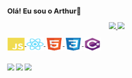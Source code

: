 ### Olá! Eu sou o Arthur👋

<!--

- 🔭 Cursando Análise e desenvolvimento de sistemas
- 🌱 Estudando JavaScript, HTML e CSS
- ⚡ Gosto de estudar sobre tecnologia e mercado financeiro
-->

<div align="center">
  <a href="https://github.com/arthurffreitas">
  <img height="150cm" src="https://github-readme-stats.vercel.app/api?username=arthurffreitas&show_icons=true&theme=dark&include_all_commits=true&count_private=true"/>
  <img height="140cm" src="https://github-readme-stats.vercel.app/api/top-langs/?username=arthurffreitas&layout=compact&langs_count=7&theme=dark"/>
</div>
  
  <div style="display: inline_block"><br>
  <img align="center" alt="Arthur-Js" height="30" width="40" src="https://raw.githubusercontent.com/devicons/devicon/master/icons/javascript/javascript-plain.svg">
  <img align="center" alt="Arthur-React" height="30" width="40" src="https://raw.githubusercontent.com/devicons/devicon/master/icons/react/react-original.svg">
  <img align="center" alt="Arthur-HTML" height="30" width="40" src="https://raw.githubusercontent.com/devicons/devicon/master/icons/html5/html5-original.svg">
  <img align="center" alt="Arthur-CSS" height="30" width="40" src="https://raw.githubusercontent.com/devicons/devicon/master/icons/css3/css3-original.svg">
  <img align="center" alt="Arthur-Csharp" height="30" width="40" src="https://raw.githubusercontent.com/devicons/devicon/master/icons/csharp/csharp-original.svg">
 
</div>
  
  ##
  
  <div> 
  <a href = "mailto:arthurffreitas25@gmail.com"><img src="https://img.shields.io/badge/-Gmail-%23333?style=for-the-badge&logo=gmail&logoColor=white" target="_blank"></a>
  <a href="https://www.linkedin.com/in/arthur-de-freitas-ab0180210/" target="_blank"><img src="https://img.shields.io/badge/-LinkedIn-%230077B5?style=for-the-badge&logo=linkedin&logoColor=white" target="_blank"></a> 
  <a href="https://twitter.com/arthurffreitas" target="_blank"><img src="https://img.shields.io/badge/Twitter-1DA1F2?style=for-the-badge&logo=twitter&logoColor=white" target="_blank">
 
 
</div>
